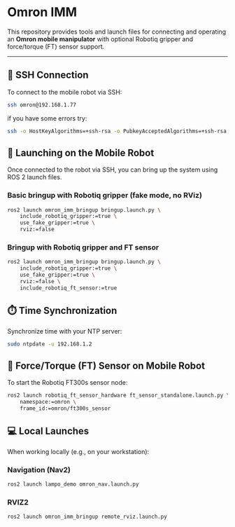 # Omron IMM

This repository provides tools and launch files for connecting and operating an **Omron mobile manipulator** with optional Robotiq gripper and force/torque (FT) sensor support.  

---

## 🔑 SSH Connection

To connect to the mobile robot via SSH:

```bash
ssh omron@192.168.1.77
```

if you have some errors try:
```bash
ssh -o HostKeyAlgorithms=+ssh-rsa -o PubkeyAcceptedAlgorithms=+ssh-rsa omron@192.168.1.77
```



## 🚀 Launching on the Mobile Robot

Once connected to the robot via SSH, you can bring up the system using ROS 2 launch files.

### Basic bringup with Robotiq gripper (fake mode, no RViz)
```bash
ros2 launch omron_imm_bringup bringup.launch.py \
    include_robotiq_gripper:=true \
    use_fake_gripper:=true \
    rviz:=false
```
### Bringup with Robotiq gripper and FT sensor
```bash
ros2 launch omron_imm_bringup bringup.launch.py \
    include_robotiq_gripper:=true \
    use_fake_gripper:=true \
    rviz:=false \
    include_robotiq_ft_sensor:=true
```
## ⏱️ Time Synchronization

Synchronize time with your NTP server:

```bash
sudo ntpdate -u 192.168.1.2
```

## 📡 Force/Torque (FT) Sensor on Mobile Robot

To start the Robotiq FT300s sensor node:

```bash
ros2 launch robotiq_ft_sensor_hardware ft_sensor_standalone.launch.py \
    namespace:=omron \
    frame_id:=omron/ft300s_sensor
```
## 💻 Local Launches

When working locally (e.g., on your workstation):

### Navigation (Nav2)

```bash
ros2 launch lampo_demo omron_nav.launch.py
```

### RVIZ2
```
ros2 launch omron_imm_bringup remote_rviz.launch.py
```